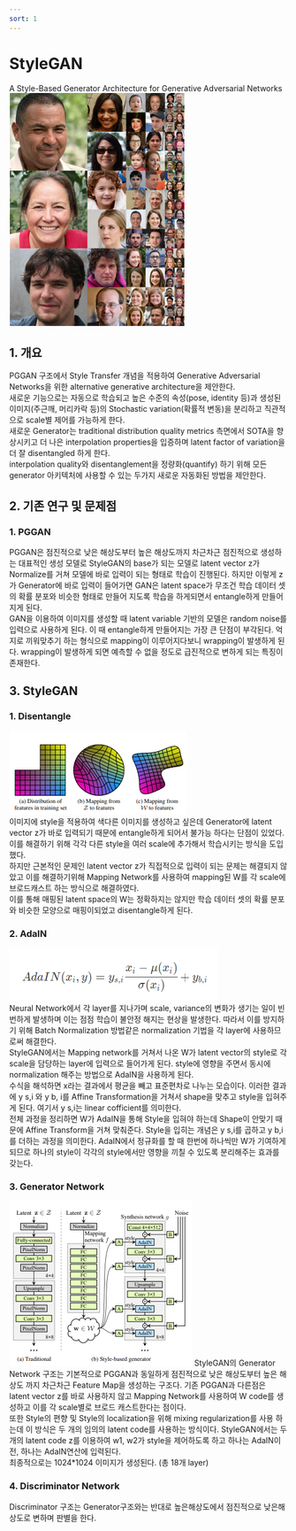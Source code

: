 ```yaml
---
sort: 1
---
```


# StyleGAN  
A Style-Based Generator Architecture for Generative Adversarial Networks  
![StyleGAN 메인 이미지](../../static/StyleGAN-main.png)
## 1. 개요
PGGAN 구조에서 Style Transfer 개념을 적용하여 Generative Adversarial Networks을 위한 alternative generative architecture을 제안한다.  
새로운 기능으로는 자동으로 학습되고 높은 수준의 속성(pose, identity 등)과 생성된 이미지(주근깨, 머리카락 등)의 Stochastic variation(확률적 변동)을 분리하고 직관적으로 scale별 제어를 가능하게 한다.  
새로운 Generator는 traditional distribution quality metrics 측면에서 SOTA을 향상시키고 더 나은 interpolation properties을 입증하며 latent factor of variation을 더 잘 disentangled 하게 한다.  
interpolation quality와 disentanglement을 정량화(quantify) 하기 위해 모든 generator 아키텍처에 사용할 수 있는 두가지 새로운 자동화된 방법을 제안한다.

## 2. 기존 연구 및 문제점
### 1. PGGAN  
PGGAN은 점진적으로 낮은 해상도부터 높은 해상도까지 차근차근 점진적으로 생성하는 대표적인 생성 모델로 StyleGAN의 base가 되는 모델로 latent vector z가 Normalize를 거쳐 모델에 바로 입력이 되는 형태로 학습이 진행된다. 하지만 이렇게 z가 Generator에 바로 입력이 들어가면 GAN은 latent space가 무조건 학습 데이터 셋의 확률 분포와 비슷한 형태로 만들어 지도록 학습을 하게되면서 entangle하게 만들어 지게 된다.  
GAN을 이용하여 이미지를 생성할 때 latent variable 기반의 모델은 random noise를 입력으로 사용하게 된다. 이 때 entangle하게 만들어지는 가장 큰 단점이 부각된다. 억지로 끼워맞추기 하는 형식으로 mapping이 이루어지다보니 wrapping이 발생하게 된다. wrapping이 발생하게 되면 예측할 수 없을 정도로 급진적으로 변하게 되는 특징이 존재한다.  

## 3. StyleGAN
### 1. Disentangle
![StyleGAN-Disentangle](../../static/StyleGAN-entangle.png)  
이미지에 style을 적용하여 색다른 이미지를 생성하고 싶은데 Generator에 latent vector z가 바로 입력되기 때문에 entangle하게 되어서 불가능 하다는 단점이 있었다.  
이를 해결하기 위해 각각 다른 style을 여러 scale에 추가해서 학습시키는 방식을 도입했다.  
하지만 근본적인 문제인 latent vector z가 직접적으로 입력이 되는 문제는 해결되지 않았고 이를 해결하기위해 Mapping Network를 사용하여 mapping된 W를 각 scale에 브로드캐스트 하는 방식으로 해결하였다.  
이를 통해 매핑된 latent space의 W는 정확하지는 않지만 학습 데이터 셋의 확률 분포와 비슷한 모양으로 매핑이되었고 disentangle하게 된다.

### 2. AdaIN  
![AdaIN 수식](../../static/StyleGAN-AdaIN.png)  
Neural Network에서 각 layer를 지나가며 scale, variance의 변화가 생기는 일이 빈번하게 발생하며 이는 점점 학습이 불안정 해지는 현상을 발생한다. 따라서 이를 방지하기 위해 Batch Normalization 방법같은 normalization 기법을 각 layer에 사용하므로써 해결한다.  
StyleGAN에서는 Mapping network를 거쳐서 나온 W가 latent vector의 style로 각 scale을 담당하는 layer에 입력으로 들어가게 된다. style에 영향을 주면서 동시에 normalization 해주는 방법으로 AdaIN을 사용하게 된다.  
수식을 해석하면 x라는 결과에서 평균을 빼고 표준편차로 나누는 모습이다. 이러한 결과에 y 
s,i 와 y b, i를 Affine Transformation을 거쳐서 shape을 맞추고 style을 입혀주게 된다. 여기서 y s,i는 linear cofficient를 의미한다.  
전체 과정을 정리하면 W가 AdaIN을 통해 Style을 입혀야 하는데 Shape이 안맞기 때문에 Affine Transform을 거쳐 맞춰준다. Style을 입히는 개념은 y s,i를 곱하고 y b,i를 더하는 과정을 의미한다. AdaIN에서 정규화를 할 때 한번에 하나씩만 W가 기여하게 되므로 하나의 style이 각각의 style에서만 영향을 끼칠 수 있도록 분리해주는 효과를 갖는다.

### 3. Generator Network  
![StyleGAN-Generator 구조](../../static/StyleGAN-Generator.png)
StyleGAN의 Generator Network 구조는 기본적으로 PGGAN과 동일하게 점진적으로 낮은 해상도부터 높은 해상도 까지 차근차근 Feature Map을 생성하는 구조다.  기존 PGGAN과 다른점은 latent vector z를 바로 사용하지 않고 Mapping Network를 사용하여 W code를 생성하고 이를 각 scale별로 브로드 캐스트한다는 점이다.  
또한 Style의 편향 및 Style의 localization을 위해 mixing regularization를 사용 하는데 이 방식은 두 개의 임의의 latent code를 사용하는 방식이다. StyleGAN에서는 두 개의 latent code z를 이용하여 w1, w2가 style을 제어하도록 하고 하나는 AdaIN이전, 하나는 AdaIN연산에 입력된다.  
최종적으로는 1024*1024 이미지가 생성된다. (총 18개 layer)

### 4. Discriminator Network  
Discriminator 구조는 Generator구조와는 반대로 높은해상도에서 점진적으로 낮은해상도로 변하며 판별을 한다.